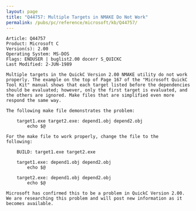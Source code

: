 ```yaml
---
layout: page
title: "Q44757: Multiple Targets in NMAKE Do Not Work"
permalink: /pubs/pc/reference/microsoft/kb/Q44757/
---
```


	Article: Q44757
	Product: Microsoft C
	Version(s): 2.00
	Operating System: MS-DOS
	Flags: ENDUSER | buglist2.00 docerr S_QUICKC
	Last Modified: 2-JUN-1989
	
	Multiple targets in the QuickC Version 2.00 NMAKE utility do not work
	properly. The example on the top of Page 167 of the "Microsoft QuickC
	Tool Kit" manual shows that each target listed before the dependencies
	should be evaluated; however, only the first target is evaluated, and
	the others are ignored. Make files that are simplified even more
	respond the same way.
	
	The following make file demonstrates the problem:
	
	    target1.exe target2.exe: depend1.obj depend2.obj
	        echo $@
	
	For the make file to work properly, change the file to the
	following:
	
	    BUILD: target1.exe target2.exe
	
	    target1.exe: depend1.obj depend2.obj
	        echo $@
	
	    target2.exe: depend1.obj depend2.obj
	        echo $@
	
	Microsoft has confirmed this to be a problem in QuickC Version 2.00.
	We are researching this problem and will post new information as it
	becomes available.
